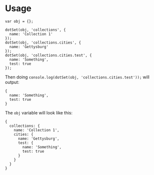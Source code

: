 # Usage

```
var obj = {};

dotSet(obj, 'collections', {
  name: 'Collection 1'
});
dotSet(obj, 'collections.cities', {
  name: 'Gettysburg'
});
dotSet(obj, 'collections.cities.test', {
  name: 'Something',
  test: true
});
```

Then doing `console.log(dotSet(obj, 'collections.cities.test'));` will output:

```
{
  name: 'Something',
  test: true
}
```

The `obj` variable will look like this:

```
{
  collections: {
    name: 'Collection 1',
    cities: {
      name: 'Gettysburg',
      test: {
        name: 'Something',
        test: true
      }
    }
  }
}
```